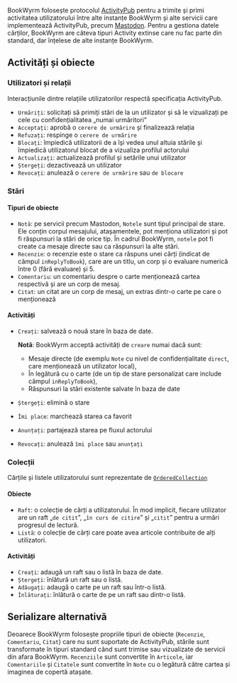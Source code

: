BookWyrm folosește protocolul [ActivityPub](http://activitypub.rocks/) pentru a trimite și primi activitatea utilizatorului între alte instanțe BookWyrm și alte servicii care implementează ActivityPub, precum [Mastodon](https://joinmastodon.org/). Pentru a gestiona datele cărților, BookWyrm are câteva tipuri Activity extinse care nu fac parte din standard, dar înțelese de alte instanțe BookWyrm.

## Activități și obiecte

### Utilizatori și relații
Interacțiunile dintre relațiile utilizatorilor respectă specificația ActivityPub.

- `Urmăriți`: solicitați să primiți stări de la un utilizator și să le vizualizați pe cele cu confidențialitatea „numai urmăritori”
- `Acceptați`: aprobă o `cerere de urmărire` și finalizează relația
- `Refuzați`: respinge o `cerere de urmărire`
- `Blocați`: împiedică utilizatorii de a își vedea unul altuia stările și împiedică utilizatorul blocat de a vizualiza profilul actorului
- `Actualizați`: actualizează profilul și setările unui utilizator
- `Ștergeți`: dezactivează un utilizator
- `Revocați`: anulează o `cerere de urmărire` sau `de blocare`

### Stări
#### Tipuri de obiecte

- `Notă`: pe servicii precum Mastodon, `Notele` sunt tipul principal de stare. Ele conțin corpul mesajului, atașamentele, pot menționa utilizatori și pot fi răspunsuri la stări de orice tip. În cadrul BookWyrm, `notele` pot fi create ca mesaje directe sau ca răspunsuri la alte stări.
- `Recenzie`: o recenzie este o stare ca răspuns unei cărți (indicat de câmpul `inReplyToBook`), care are un titlu, un corp și o evaluare numerică între 0 (fără evaluare) și 5.
- `Comentariu`: un comentariu despre o carte menționează cartea respectivă și are un corp de mesaj.
- `Citat`: un citat are un corp de mesaj, un extras dintr-o carte pe care o menționează


#### Activități

- `Creați`: salvează o nouă stare în baza de date.

   **Notă**: BookWyrm acceptă activități de `creare` numai dacă sunt:

   - Mesaje directe (de exemplu `Note` cu nivel de confidențialitate `direct`, care menționează un utilizator local),
   - În legătură cu o carte (de un tip de stare personalizat care include câmpul `inReplyToBook`),
   - Răspunsuri la stări existente salvate în baza de date
- `Ștergeți`: elimină o stare
- `Îmi place`: marchează starea ca favorit
- `Anunțați`: partajează starea pe fluxul actorului
- `Revocați`: anulează `îmi place` sau `anunțați`

### Colecții
Cărțile și listele utilizatorului sunt reprezentate de [`OrderedCollection`](https://www.w3.org/TR/activitystreams-vocabulary/#dfn-orderedcollection)

#### Obiecte

- `Raft`: o colecție de cărți a utilizatorului. În mod implicit, fiecare utilizator are un raft „`de citit`”, „`în curs de citire`” și „`citit`” pentru a urmări progresul de lectură.
- `Listă`: o colecție de cărți care poate avea articole contribuite de alți utilizatori.

#### Activități

- `Creați`: adaugă un raft sau o listă în baza de date.
- `Ștergeți`: înlătură un raft sau o listă.
- `Adăugați`: adaugă o carte pe un raft sau într-o listă.
- `Înlăturați`: înlătură o carte de pe un raft sau dintr-o listă.


## Serializare alternativă
Deoarece BookWyrm folosește propriile tipuri de obiecte (`Recenzie`, `Comentariu`, `Citat`) care nu sunt suportate de ActivityPub, stările sunt transformate în tipuri standard când sunt trimise sau vizualizate de servicii din afara BookWyrm. `Recenziile` sunt convertite în `Articole`, iar `Comentariile` și `Citatele` sunt convertite în `Note` cu o legătură către cartea și imaginea de copertă atașate.
